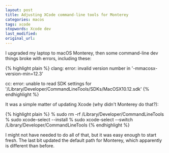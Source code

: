```yaml
---
layout: post
title: Adjusting XCode command-line tools for Monterey
categories: macos
tags: xcode
stopwords: Xcode dev
last_modified:
original_url:
---
```


I upgraded my laptop to macOS Monterey, then some command-line dev things broke with errors, including these:

<!--more-->

{% highlight plain %}
clang: error: invalid version number in '-mmacosx-version-min=12.3'

cc: error: unable to read SDK settings for '/Library/Developer/CommandLineTools/SDKs/MacOSX10.12.sdk'
{% endhighlight %}

It was a simple matter of updating Xcode (why didn't Monterey do that?):

{% highlight plain %}
% sudo rm -rf /Library/Developer/CommandLineTools
% sudo xcode-select --install
% sudo xcode-select --switch /Library/Developer/CommandLineTools
{% endhighlight %}

I might not have needed to do all of that, but it was easy enough to start fresh. The last bit updated the default path for Monterey, which apparently is different than before.
